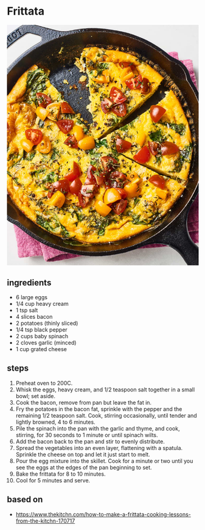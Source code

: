 # Frittata

![Frittata](images/frittata.jpg)

## ingredients

- 6 large eggs
- 1/4 cup heavy cream
- 1 tsp salt
- 4 slices bacon
- 2 potatoes (thinly sliced)
- 1/4 tsp black pepper
- 2 cups baby spinach
- 2 cloves garlic (minced)
- 1 cup grated cheese

## steps

1. Preheat oven to 200C.
2. Whisk the eggs, heavy cream, and 1/2 teaspoon salt together in a small bowl; set aside.
3. Cook the bacon, remove from pan but leave the fat in.
4. Fry the potatoes in the bacon fat, sprinkle with the pepper and the remaining 1/2 teaspoon salt. Cook, stirring occasionally, until tender and lightly browned, 4 to 6 minutes.
5. Pile the spinach into the pan with the garlic and thyme, and cook, stirring, for 30 seconds to 1 minute or until spinach wilts.
6. Add the bacon back to the pan and stir to evenly distribute.
7. Spread the vegetables into an even layer, flattening with a spatula. Sprinkle the cheese on top and let it just start to melt.
8. Pour the egg mixture into the skillet. Cook for a minute or two until you see the eggs at the edges of the pan beginning to set.
9. Bake the frittata for 8 to 10 minutes.
10. Cool for 5 minutes and serve.

## based on

- https://www.thekitchn.com/how-to-make-a-frittata-cooking-lessons-from-the-kitchn-170717
